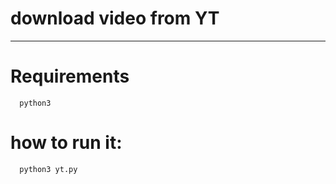 # download video from YT
---
# Requirements

```
  python3
```
# how to run it:

```
  python3 yt.py
```
